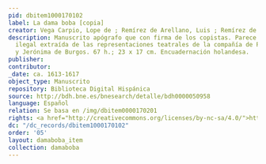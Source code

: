 ```yaml
---
pid: dbitem1000170102
label: La dama boba [copia]
creator: Vega Carpio, Lope de ; Remírez de Arellano, Luis ; Remírez de Arellano, Juan
description: Manuscrito apógrafo que con firma de los copistas. Parece ser una copia
  ilegal extraída de las representaciones teatrales de la compañía de Pedro de Valdés
  y Jerónima de Burgos. 67 h.; 23 x 17 cm. Encuadernación holandesa.
publisher:
contributor:
_date: ca. 1613-1617
object_type: Manuscrito
repository: Biblioteca Digital Hispánica
source: http://bdh.bne.es/bnesearch/detalle/bdh0000050958
language: Español
relation: Se basa en /img/dbitem0000170201
rights: <a href="http://creativecommons.org/licenses/by-nc-sa/4.0/">http://creativecommons.org/licenses/by-nc-sa/4.0/</a>
dc: "/dc_records/dbitem1000170102"
order: '05'
layout: damaboba_item
collection: damaboba
---
```

